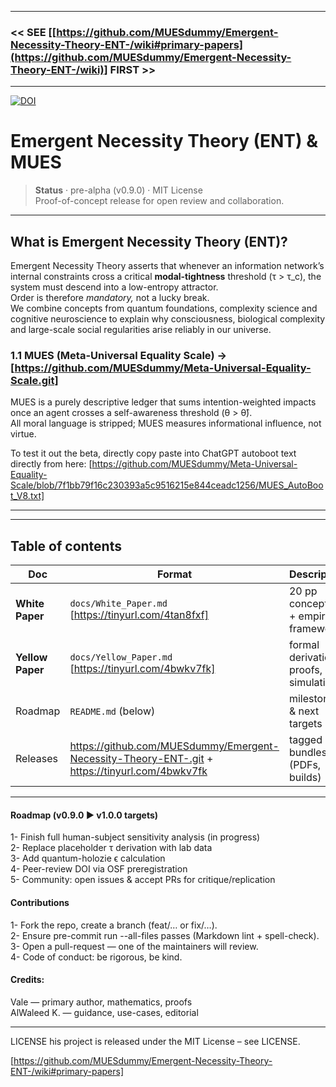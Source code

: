 
---

### << SEE [[https://github.com/MUESdummy/Emergent-Necessity-Theory-ENT-/wiki#primary-papers](https://github.com/MUESdummy/Emergent-Necessity-Theory-ENT-/wiki)] FIRST >> 


---



[![DOI](https://zenodo.org/badge/DOI/10.5281/zenodo.8475.svg)](https://doi.org/10.5281/zenodo.8475)


# Emergent Necessity Theory (ENT) & MUES

> **Status** · pre-alpha (v0.9.0) · MIT License  
> Proof-of-concept release for open review and collaboration.

---

##  What is Emergent Necessity Theory (ENT)?

Emergent Necessity Theory asserts that whenever an information network’s internal constraints
cross a critical **modal-tightness** threshold (τ > τ_c), the system must
descend into a low-entropy attractor.  
Order is therefore *mandatory,* not a lucky break.  
We combine concepts from quantum foundations, complexity science and
cognitive neuroscience to explain why consciousness, biological
complexity and large-scale social regularities arise reliably in our universe.


### 1.1  MUES (Meta-Universal Equality Scale) -> [https://github.com/MUESdummy/Meta-Universal-Equality-Scale.git]

MUES is a purely descriptive ledger that sums intention-weighted impacts
once an agent crosses a self-awareness threshold (θ > θ̂).  
All moral language is stripped; MUES measures informational influence,
not virtue.

To test it out the beta, directly copy paste into ChatGPT autoboot text directly from here: 
[https://github.com/MUESdummy/Meta-Universal-Equality-Scale/blob/7f1bb79f16c230393a5c9516215e844ceadc1256/MUES_AutoBoot_V8.txt]

****
---

##  Table of contents

| Doc | Format | Description |
|-----|--------|-------------|
| **White Paper** | `docs/White_Paper.md` [https://tinyurl.com/4tan8fxf] | 20 pp conceptual + empirical framework |
| **Yellow Paper** | `docs/Yellow_Paper.md` [https://tinyurl.com/4bwkv7fk] | formal derivations, proofs, simulations |
| Roadmap | `README.md` (below) | milestones & next targets |
| Releases | <https://github.com/MUESdummy/Emergent-Necessity-Theory-ENT-.git> + <https://tinyurl.com/4bwkv7fk> | tagged bundles (PDFs, builds) |

---



#### Roadmap (v0.9.0 ► v1.0.0 targets)

1- Finish full human-subject sensitivity analysis (in progress)     
2- Replace placeholder τ derivation with lab data     
3- Add quantum-holozie ϵ calculation     
4- Peer-review DOI via OSF preregistration     
5- Community: open issues & accept PRs for critique/replication     
 

#### Contributions

1- Fork the repo, create a branch (feat/… or fix/…).     
2- Ensure pre-commit run --all-files passes (Markdown lint + spell-check).     
3- Open a pull-request — one of the maintainers will review.     
4- Code of conduct: be rigorous, be kind.     



#### Credits:  
Vale — primary author, mathematics, proofs    
AlWaleed K. — guidance, use-cases, editorial     

  
---


LICENSE
his project is released under the MIT License – see LICENSE.

[https://github.com/MUESdummy/Emergent-Necessity-Theory-ENT-/wiki#primary-papers]





